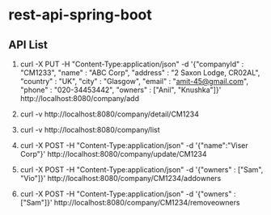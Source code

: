 # rest-api-spring-boot

## API List

1. curl -X PUT -H "Content-Type:application/json" -d '{"companyId" : "CM1233", "name" : "ABC Corp", "address" : "2 Saxon Lodge, CR02AL", "country" : "UK", "city" : "Glasgow", "email" : "amit-45@gmail.com", "phone" : "020-34453442", "owners" : ["Anil", "Knushka"]}' http://localhost:8080/company/add

2. curl -v http://localhost:8080/company/detail/CM1234
3. curl -v http://localhost:8080/company/list
4. curl -X POST -H "Content-Type:application/json" -d '{"name":"Viser Corp"}' http://localhost:8080/company/update/CM1234
5. curl -X POST -H "Content-Type:application/json" -d '{"owners" : ["Sam", "Vio"]}' http://localhost:8080/company/CM1234/addowners
6. curl -X POST -H "Content-Type:application/json" -d '{"owners" : ["Sam"]}' http://localhost:8080/company/CM1234/removeowners
